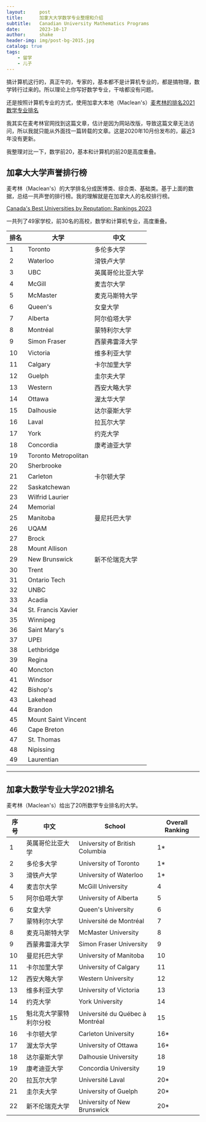 ```yaml
---
layout:     post
title:      加拿大大学数学专业整理和介绍
subtitle:   Canadian University Mathematics Programs
date:       2023-10-17
author:     shake
header-img: img/post-bg-2015.jpg
catalog: true
tags:
    - 留学
    - 儿子
---
```


搞计算机这行的，真正牛的，专家的，基本都不是计算机专业的，都是搞物理，数学转行过来的。所以理论上你写好数学专业，干啥都没有问题。

还是按照计算机专业的方式，使用加拿大本地（Maclean's）[麦考林的排名2021数学专业排名](https://www.schoolfinder.com/Discover/Article/1/5364/2021-Maclean-s-University-Rankings-Mathematics-Programs)

我其实在麦考林官网找到这篇文章，估计是因为网站改版，导致这篇文章无法访问，所以我就只能从外面找一篇转载的文章。这是2020年10月份发布的，最近3年没有更新。

我整理对比一下，数学前20，基本和计算机的前20是高度重叠。



## 加拿大大学声誉排行榜

麦考林（Maclean's）的大学排名分成医博类、综合类、基础类。基于上面的数据，总结一共声誉的排行榜。我的理解就是在加拿大人的名校排行榜。

[Canada's Best Universities by Reputation: Rankings 2023](https://education.macleans.ca/university-rankings/canadas-best-universities-by-reputation-rankings-2023/)

一共列了49家学校，前30名的高校，数学和计算机专业，高度重叠。

| 排名                  | 大学                   | 中文             |
|-----------------------|------------------------|------------------|
|                     1 | Toronto                | 多伦多大学	       |
| 2                     | Waterloo               | 滑铁卢大学       |
| 3                     | UBC                    | 英属哥伦比亚大学 |
| 4                     | McGill                 | 麦吉尔大学       |
| 5                     | McMaster               | 麦克马斯特大学   |
| 6                     | Queen's                | 女皇大学         |
| 7                     | Alberta                | 阿尔伯塔大学	     |
| 8                     | Montréal               | 蒙特利尔大学	     |
| 9                     | Simon   Fraser         | 西蒙弗雷泽大学   |
| 10                    | Victoria               | 维多利亚大学     |
| 11                    | Calgary                | 卡尔加里大学	     |
| 12                    | Guelph                 | 圭尔夫大学       |
| 13                    | Western                | 西安大略大学     |
| 14                    | Ottawa                 | 渥太华大学       |
| 15                    | Dalhousie              | 达尔豪斯大学     |
| 16                    | Laval                  | 拉瓦尔大学       |
| 17                    | York                   | 约克大学         |
| 18                    | Concordia              | 康考迪亚大学     |
| 19                    | Toronto   Metropolitan |                  |
| 20                    | Sherbrooke             |                  |
| 21                    | Carleton               | 卡尔顿大学       |
| 22                    | Saskatchewan           |                  |
| 23                    | Wilfrid   Laurier      |                  |
| 24                    | Memorial               |                  |
| 25                    | Manitoba               | 曼尼托巴大学     |
| 26                    | UQAM                   |                  |
| 27                    | Brock                  |                  |
| 28                    | Mount   Allison        |                  |
| 29                    | New   Brunswick        |新不伦瑞克大学                  |
| 30                    | Trent                  |                  |
| 31                    | Ontario   Tech         |                  |
| 32                    | UNBC                   |                  |
| 33                    | Acadia                 |                  |
| 34                    | St.   Francis Xavier   |                  |
| 35                    | Winnipeg               |                  |
| 36                    | Saint   Mary's         |                  |
| 37                    | UPEI                   |                  |
| 38                    | Lethbridge             |                  |
| 39                    | Regina                 |                  |
| 40                    | Moncton                |                  |
| 41                    | Windsor                |                  |
| 42                    | Bishop's               |                  |
| 43                    | Lakehead               |                  |
| 44                    | Brandon                |                  |
| 45                    | Mount   Saint Vincent  |                  |
| 46                    | Cape   Breton          |                  |
| 47                    | St.   Thomas           |                  |
| 48                    | Nipissing              |                  |
| 49                    | Laurentian             |                  |

---
## 加拿大数学专业大学2021排名

麦考林（Maclean's）给出了20所数学专业排名的大学。

| 序号 | 中文                   | School                          | Overall Ranking |
|------|------------------------|---------------------------------|-----------------|
| 1    | 英属哥伦比亚大学       | University of British Columbia  | 1*              |
| 2    | 多伦多大学	             | University of Toronto           | 1*              |
| 3    | 滑铁卢大学             | University of Waterloo          | 1*              |
| 4    | 麦吉尔大学             | McGill University               | 4               |
| 5    | 阿尔伯塔大学	           | University of Alberta           | 5               |
| 6    | 女皇大学               | Queen's University              | 6               |
| 7    | 蒙特利尔大学	           | Université de Montréal          | 7               |
| 8    | 麦克马斯特大学         | McMaster University             | 8               |
| 9    | 西蒙弗雷泽大学         | Simon Fraser University         | 9               |
| 10   | 曼尼托巴大学           | University of Manitoba          | 10              |
| 11   | 卡尔加里大学	           | University of Calgary           | 11              |
| 12   | 西安大略大学        | Western University              | 12              |
| 13   | 维多利亚大学           | University of Victoria          | 13              |
| 14   | 约克大学               | York University                 | 14              |
| 15   | 魁北克大学蒙特利尔分校 | Université du Québec à Montréal | 15              |
| 16   | 卡尔顿大学             | Carleton University             | 16*             |
| 17   | 渥太华大学             | University of Ottawa            | 16*             |
| 18   | 达尔豪斯大学           | Dalhousie University            | 18              |
| 19   | 康考迪亚大学           | Concordia University            | 19              |
| 20   | 拉瓦尔大学             | Université Laval                | 20*             |
| 21   | 圭尔夫大学             | University of Guelph            | 20*             |
| 22   | 新不伦瑞克大学         | University of New Brunswick     | 20*             |




